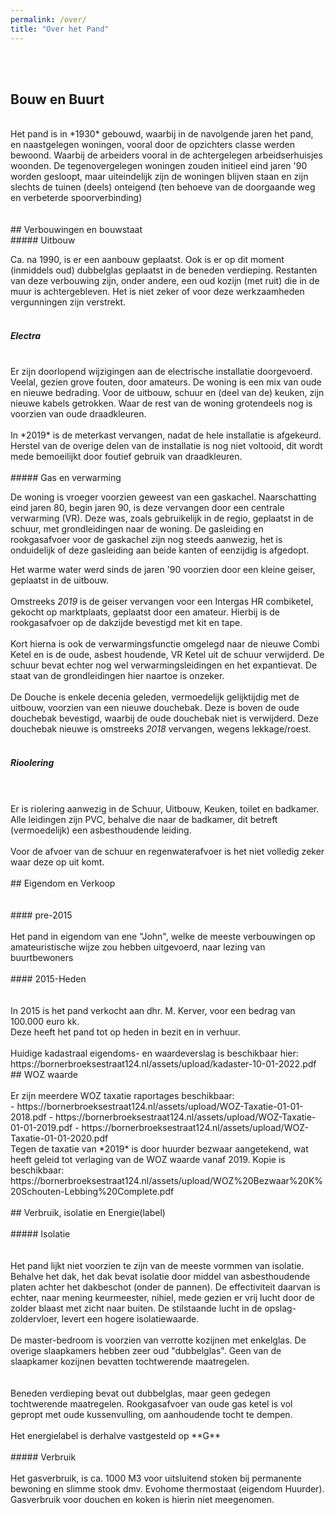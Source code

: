 ```yaml
---
permalink: /over/
title: "Over het Pand"
---
```

<br><br>
## Bouw en Buurt
<br>
Het pand is in *1930* gebouwd, waarbij in de navolgende jaren het pand, en naastgelegen woningen, vooral door de opzichters classe werden bewoond. Waarbij de arbeiders vooral in de achtergelegen arbeidserhuisjes woonden. De tegenovergelegen woningen zouden initieel eind jaren '90 worden gesloopt, maar uiteindelijk zijn de woningen blijven staan en zijn slechts de tuinen (deels) onteigend (ten behoeve van de doorgaande weg en verbeterde spoorverbinding)<br>
<br><br>
## Verbouwingen en bouwstaat
<br>
##### Uitbouw

Ca. na 1990, is er een aanbouw geplaatst. Ook is er op dit moment (inmiddels oud) dubbelglas geplaatst in de beneden verdieping. Restanten van deze verbouwing zijn, onder andere, een oud kozijn (met ruit) die in de muur is achtergebleven. Het is niet zeker of voor deze werkzaamheden vergunningen zijn verstrekt.<br>
<br>
##### Electra
<br>
Er zijn doorlopend wijzigingen aan de electrische installatie doorgevoerd. Veelal, gezien grove fouten, door amateurs.
De woning is een mix van oude en nieuwe bedrading. Voor de uitbouw, schuur en (deel van de) keuken, zijn nieuwe kabels getrokken. Waar de rest van de woning grotendeels nog is voorzien van oude draadkleuren.<br>
<br>
In *2019* is de meterkast vervangen, nadat de hele installatie is afgekeurd. Herstel van de overige delen van de installatie is nog niet voltooid, dit wordt mede bemoeilijkt door foutief gebruik van draadkleuren.<br>
<br>
##### Gas en verwarming<br>

De woning is vroeger voorzien geweest van een gaskachel. Naarschatting eind jaren 80, begin jaren 90, is deze vervangen door een centrale verwarming (VR). Deze was, zoals gebruikelijk in de regio, geplaatst in de schuur, met grondleidingen naar de woning. De gasleiding en rookgasafvoer voor de gaskachel zijn nog steeds aanwezig, het is onduidelijk of deze gasleiding aan beide kanten of eenzijdig is afgedopt.<br>

Het warme water werd sinds de jaren '90 voorzien door een kleine geiser, geplaatst in de uitbouw.<br>
<br>
Omstreeks *2019* is de geiser vervangen voor een Intergas HR combiketel, gekocht op marktplaats, geplaatst door een amateur. Hierbij is de rookgasafvoer op de dakzijde bevestigd met kit en tape.<br>
<br>
Kort hierna is ook de verwarmingsfunctie omgelegd naar de nieuwe Combi Ketel en is de oude, asbest houdende, VR Ketel uit de schuur verwijderd. De schuur bevat echter nog wel verwarmingsleidingen en het expantievat. De staat van de grondleidingen hier naartoe is onzeker.<br>
<br>
De Douche is enkele decenia geleden, vermoedelijk gelijktijdig met de uitbouw, voorzien van een nieuwe douchebak. Deze is boven de oude douchebak bevestigd, waarbij de oude douchebak niet is verwijderd. Deze douchebak nieuwe is omstreeks *2018* vervangen, wegens lekkage/roest.<br>
<br>
##### Rioolering<br><br>
<br>
Er is riolering aanwezig in de Schuur, Uitbouw, Keuken, toilet en badkamer.<br>
Alle leidingen zijn PVC, behalve die naar de badkamer, dit betreft (vermoedelijk) een asbesthoudende leiding.<br>
<br>
Voor de afvoer van de schuur en regenwaterafvoer is het niet volledig zeker waar deze op uit komt.<br>
<br>
## Eigendom en Verkoop<br><br>
<br>
#### pre-2015<br>
<br>
Het pand in eigendom van ene "John", welke de meeste verbouwingen op amateuristische wijze zou hebben uitgevoerd, naar lezing van buurtbewoners<br>
<br>
#### 2015-Heden<br><br>
<br>
In 2015 is het pand verkocht aan dhr. M. Kerver, voor een bedrag van 100.000 euro kk.<br>
Deze heeft het pand tot op heden in bezit en in verhuur.<br>
<br>
Huidige kadastraal eigendoms- en waardeverslag is beschikbaar hier:
https://bornerbroeksestraat124.nl/assets/upload/kadaster-10-01-2022.pdf

<br>
## WOZ waarde<br>
<br>
Er zijn meerdere WOZ taxatie raportages beschikbaar:<br>
- https://bornerbroeksestraat124.nl/assets/upload/WOZ-Taxatie-01-01-2018.pdf
- https://bornerbroeksestraat124.nl/assets/upload/WOZ-Taxatie-01-01-2019.pdf
- https://bornerbroeksestraat124.nl/assets/upload/WOZ-Taxatie-01-01-2020.pdf

<br>
Tegen de taxatie van *2019* is door huurder bezwaar aangetekend, wat heeft geleid tot verlaging van de WOZ waarde vanaf 2019.
Kopie is beschikbaar: https://bornerbroeksestraat124.nl/assets/upload/WOZ%20Bezwaar%20K%20Schouten-Lebbing%20Complete.pdf <br>

<br>
## Verbruik, isolatie en Energie(label)<br>
<br>
##### Isolatie<br>
<br><br>
Het pand lijkt niet voorzien te zijn van de meeste vormmen van isolatie. Behalve het dak, het dak bevat isolatie door middel van asbesthoudende platen achter het dakbeschot (onder de pannen). De effectiviteit daarvan is echter, naar mening keurmeester, nihiel, mede gezien er vrij lucht door de zolder blaast met zicht naar buiten. De stilstaande lucht in de opslag-zoldervloer, levert een hogere isolatiewaarde.<br>
<br>
De master-bedroom is voorzien van verrotte kozijnen met enkelglas. De overige slaapkamers hebben zeer oud "dubbelglas". Geen van de slaapkamer kozijnen bevatten tochtwerende maatregelen.<br><br>
<br>
Beneden verdieping bevat out dubbelglas, maar geen gedegen tochtwerende maatregelen. Rookgasafvoer van oude gas ketel is vol gepropt met oude kussenvulling, om aanhoudende tocht te dempen.<br>
<br>
Het energielabel is derhalve vastgesteld op **G**<br>
<br>
##### Verbruik<br>
<br>
Het gasverbruik, is ca. 1000 M3 voor uitsluitend stoken bij permanente bewoning en slimme stook dmv. Evohome thermostaat (eigendom Huurder).
Gasverbruik voor douchen en koken is hierin niet meegenomen.<br>

